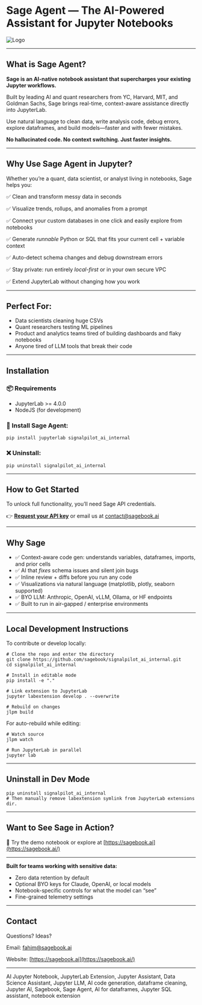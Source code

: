 # **Sage Agent — The AI-Powered Assistant for Jupyter Notebooks**

![Logo](https://i.imgur.com/JdA8ilQ.png)

---

## **What is Sage Agent?**

**Sage is an AI-native notebook assistant that supercharges your existing Jupyter workflows.**

Built by leading AI and quant researchers from YC, Harvard, MIT, and Goldman Sachs, Sage brings real-time, context-aware assistance directly into JupyterLab.

Use natural language to clean data, write analysis code, debug errors, explore dataframes, and build models—faster and with fewer mistakes.

**No hallucinated code. No context switching. Just faster insights.**

---

## **Why Use Sage Agent in Jupyter?**

Whether you’re a quant, data scientist, or analyst living in notebooks, Sage helps you:

✅ Clean and transform messy data in seconds

✅ Visualize trends, rollups, and anomalies from a prompt

✅ Connect your custom databases in one click and easily explore from notebooks 

✅ Generate *runnable* Python or SQL that fits your current cell + variable context

✅ Auto-detect schema changes and debug downstream errors

✅ Stay private: run entirely *local-first* or in your own secure VPC

✅ Extend JupyterLab without changing how you work

---

## **Perfect For:**

- Data scientists cleaning huge CSVs
- Quant researchers testing ML pipelines
- Product and analytics teams tired of building dashboards and flaky notebooks
- Anyone tired of LLM tools that break their code

---

## **Installation**

### **📦 Requirements**

- JupyterLab >= 4.0.0
- NodeJS (for development)

### **🧠 Install Sage Agent:**

```
pip install jupyterlab signalpilot_ai_internal
```

### **❌ Uninstall:**

```
pip uninstall signalpilot_ai_internal
```

---

## **How to Get Started**

To unlock full functionality, you’ll need Sage API credentials.

👉 [**Request your API key**](https://sagebook.ai/#contact) or email us at [contact@sagebook.ai](mailto:contact@sagebook.ai)

---

## **Why Sage**

- ✅ Context-aware code gen: understands variables, dataframes, imports, and prior cells
- ✅ AI that *fixes* schema issues and silent join bugs
- ✅ Inline review + diffs before you run any code
- ✅ Visualizations via natural language (matplotlib, plotly, seaborn supported)
- ✅ BYO LLM: Anthropic, OpenAI, vLLM, Ollama, or HF endpoints
- ✅ Built to run in air-gapped / enterprise environments

---

## **Local Development Instructions**

To contribute or develop locally:

```
# Clone the repo and enter the directory
git clone https://github.com/sagebook/signalpilot_ai_internal.git
cd signalpilot_ai_internal

# Install in editable mode
pip install -e "."

# Link extension to JupyterLab
jupyter labextension develop . --overwrite

# Rebuild on changes
jlpm build
```

For auto-rebuild while editing:

```
# Watch source
jlpm watch

# Run JupyterLab in parallel
jupyter lab
```

---

## **Uninstall in Dev Mode**

```
pip uninstall signalpilot_ai_internal
# Then manually remove labextension symlink from JupyterLab extensions dir.
```

---

## **Want to See Sage in Action?**

🎥 Try the demo notebook or explore at [https://sagebook.ai](https://sagebook.ai/)

---

**Built for teams working with sensitive data:**

- Zero data retention by default
- Optional BYO keys for Claude, OpenAI, or local models
- Notebook-specific controls for what the model can “see”
- Fine-grained telemetry settings

---

## **Contact**

Questions? Ideas?

Email: [fahim@sagebook.ai](mailto:fahim@sagebook.ai)

Website: [https://sagebook.ai](https://sagebook.ai/)

---

AI Jupyter Notebook, JupyterLab Extension, Jupyter Assistant, Data Science Assistant, Jupyter LLM, AI code generation, dataframe cleaning, Jupyter AI, Sagebook, Sage Agent, AI for dataframes, Jupyter SQL assistant, notebook extension

